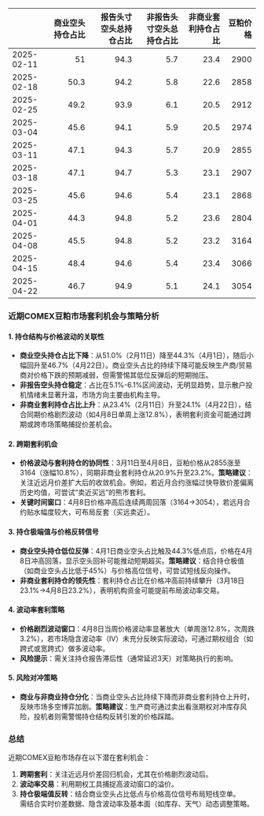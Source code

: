 |            |   商业空头持仓占比 |   报告头寸空头总持仓占比 |   非报告头寸空头总持仓占比 |   非商业套利持仓占比 |   豆粕价格 |
|:-----------|-------------------:|-------------------------:|---------------------------:|---------------------:|-----------:|
| 2025-02-11 |               51   |                     94.3 |                        5.7 |                 23.4 |       2900 |
| 2025-02-18 |               50.3 |                     94.2 |                        5.8 |                 22.6 |       2858 |
| 2025-02-25 |               49.2 |                     93.9 |                        6.1 |                 20.5 |       2912 |
| 2025-03-04 |               45.6 |                     94.1 |                        5.9 |                 20.5 |       2974 |
| 2025-03-11 |               47.1 |                     94.3 |                        5.7 |                 20.9 |       2855 |
| 2025-03-18 |               47.1 |                     94.7 |                        5.3 |                 23.1 |       2907 |
| 2025-03-25 |               45.6 |                     94.6 |                        5.4 |                 23.1 |       2868 |
| 2025-04-01 |               44.3 |                     94.8 |                        5.2 |                 23.6 |       2804 |
| 2025-04-08 |               45.5 |                     94.8 |                        5.2 |                 23.2 |       3164 |
| 2025-04-15 |               48.4 |                     94.6 |                        5.4 |                 23.4 |       3066 |
| 2025-04-22 |               46.7 |                     94.9 |                        5.1 |                 24.1 |       3054 |



### 近期COMEX豆粕市场套利机会与策略分析

#### 1. **持仓结构与价格波动的关联性**
- **商业空头持仓占比下降**：从51.0%（2月11日）降至44.3%（4月1日），随后小幅回升至46.7%（4月22日）。商业空头占比的持续下降可能反映生产商/贸易商对价格下跌的预期减弱，但需警惕其低位反弹后的短期抛压。
- **非报告空头持仓稳定**：占比在5.1%-6.1%区间波动，无明显趋势，显示散户投机情绪未显著升温，市场方向主要由机构主导。
- **非商业套利持仓占比上升**：从23.4%（2月11日）升至24.1%（4月22日），结合同期价格剧烈波动（如4月8日单周上涨12.8%），表明套利资金可能通过跨期或跨市场策略捕捉价差机会。

#### 2. **跨期套利机会**
- **价格波动与套利持仓的协同性**：3月11日至4月8日，豆粕价格从2855涨至3164（涨幅10.8%），同期非商业套利持仓从20.9%升至23.2%。**策略建议**：关注近远月价差扩大后的收敛机会。例如，若近月合约涨幅过快导致价差偏离历史均值，可尝试“卖近买远”的熊市套利。
- **关键时间窗口**：4月8日价格冲高后连续两周回落（3164→3054），若远月合约贴水幅度较大，可布局反套（买远卖近）。

#### 3. **持仓极端值与价格反转信号**
- **商业空头持仓低位反弹**：4月1日商业空头占比触及44.3%低点后，价格在4月8日冲高回落，显示空头回补可能推动短期超买。**策略建议**：结合持仓极值（如商业空头占比低于45%）与价格高位信号，可尝试短线反向操作。
- **非商业套利持仓的领先性**：套利持仓占比在价格冲高前持续攀升（3月18日23.1%→4月8日23.2%），表明机构资金可能提前布局波动率交易。

#### 4. **波动率套利策略**
- **价格剧烈波动窗口**：4月8日当周价格波动率显著放大（单周涨12.8%，次周跌3.2%），若市场隐含波动率（IV）未充分反映实际波动，可通过期权组合（如跨式或宽跨式）做多波动率。
- **风险提示**：需关注持仓报告滞后性（通常延迟3天）对策略执行的影响。

#### 5. **风险对冲策略**
- **商业与非商业持仓分化**：当商业空头占比持续下降而非商业套利持仓上升时，反映市场多空博弈加剧。**策略建议**：生产商可通过卖出看涨期权对冲库存风险，投机者则需警惕持仓结构反转引发的价格踩踏。

### 总结
近期COMEX豆粕市场存在以下潜在套利机会：  
1. **跨期套利**：关注近远月价差回归机会，尤其在价格剧烈波动后。  
2. **波动率交易**：利用期权工具捕捉高波动窗口的溢价。  
3. **持仓极端值反转**：结合商业空头占比低点与价格高位信号布局短线空单。  
需结合实时价差数据、隐含波动率及基本面（如库存、天气）动态调整策略。